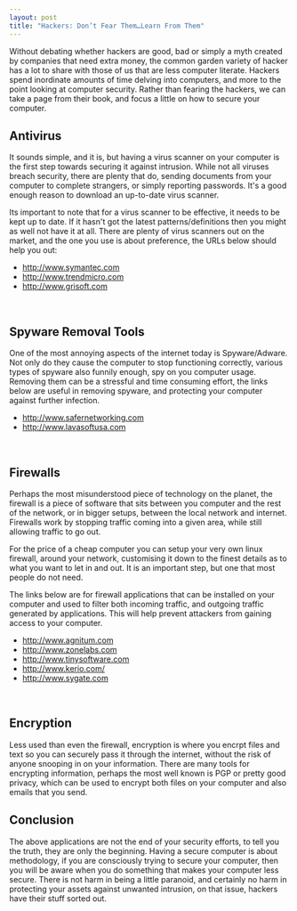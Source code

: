 ```yaml
---
layout: post
title: "Hackers: Don’t Fear Them…Learn From Them"
---
```


Without debating whether hackers are good, bad or simply a myth created by companies that need extra money, the common garden variety of hacker has a lot to share with those of us that are less computer literate. Hackers spend inordinate amounts of time delving into computers, and more to the point looking at computer security. Rather than fearing the hackers, we can take a page from their book, and focus a little on how to secure your computer.

Antivirus
---------
It sounds simple, and it is, but having a virus scanner on your computer is the first step towards securing it against intrusion. While not all viruses breach security,  there are plenty that do, sending documents from your computer to complete strangers, or simply reporting passwords. It's a good enough reason to download an up-to-date virus scanner.

Its important to note that for a virus scanner to be effective, it needs to be kept up to date.  If it hasn't got the latest patterns/definitions then you might as well not have it at all. There are plenty of virus scanners out on the market, and the one you use is about preference, the URLs below should help you out:

 + <http://www.symantec.com>
 + <http://www.trendmicro.com>
 + <http://www.grisoft.com>

<br/>

Spyware Removal Tools
---------------------
One of the most annoying aspects of the internet today is Spyware/Adware. Not only do they cause the computer to stop functioning correctly, various types of spyware also funnily enough, spy on you computer usage. Removing them can be a stressful and time consuming effort, the links below are useful in removing spyware, and protecting your computer against further infection.

 + <http://www.safernetworking.com>
 + <http://www.lavasoftusa.com>

<br/>

Firewalls
---------
Perhaps the most misunderstood piece of technology on the planet, the firewall is a piece of software that sits between you computer and the rest of the network, or in bigger setups, between the local network and internet. Firewalls work by stopping traffic coming into a given area, while still allowing traffic to go out.

For the price of a cheap computer you can setup your very own linux firewall, around your network, customising it down to the finest details as to what you want to let in and out. It is an important step, but one that most people do not need.

The links below are for firewall applications that can be installed on your computer and used to filter both incoming traffic, and outgoing traffic generated by applications. This will help prevent attackers from gaining access to your computer.

 + <http://www.agnitum.com>
 + <http://www.zonelabs.com>
 + <http://www.tinysoftware.com>
 + <http://www.kerio.com/>
 + <http://www.sygate.com>


<br/>

Encryption
----------
Less used than even the firewall, encryption is where you encrpt files and text so you can securely pass it through the internet, without the risk of anyone snooping in on your information. There are many tools for encrypting information, perhaps the most well known is PGP or pretty good privacy, which can be used to encrypt both files on your computer and also emails that you send.

Conclusion
----------
The above applications are not the end of your security efforts, to tell you the truth, they are only the beginning. Having a secure computer is about methodology, if you are consciously trying to secure your computer, then you will be aware when you do something that makes your computer less secure. There is not harm in being a little paranoid, and certainly no harm in protecting your assets against unwanted intrusion, on that issue, hackers have their stuff sorted out.
